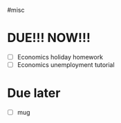 #misc
# DUE!!! NOW!!!
- [ ] Economics holiday homework
- [ ] Economics unemployment tutorial
# Due later
- [ ] mug